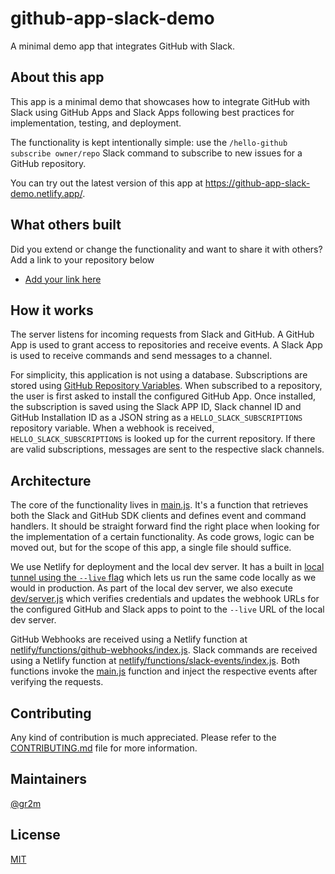 # github-app-slack-demo

A minimal demo app that integrates GitHub with Slack.

## About this app

This app is a minimal demo that showcases how to integrate GitHub with Slack using GitHub Apps and Slack Apps following best practices for implementation, testing, and deployment.

The functionality is kept intentionally simple: use the `/hello-github subscribe owner/repo` Slack command to subscribe to new issues for a GitHub repository.

You can try out the latest version of this app at https://github-app-slack-demo.netlify.app/.

## What others built

Did you extend or change the functionality and want to share it with others? Add a link to your repository below

- [Add your link here](#tbd)

## How it works

The server listens for incoming requests from Slack and GitHub. A GitHub App is used to grant access to repositories and receive events. A Slack App is used to receive commands and send messages to a channel.

For simplicity, this application is not using a database. Subscriptions are stored using [GitHub Repository Variables](https://docs.github.com/en/actions/learn-github-actions/variables). When subscribed to a repository, the user is first asked to install the configured GitHub App. Once installed, the subscription is saved using the Slack APP ID, Slack channel ID and GitHub Installation ID as a JSON string as a `HELLO_SLACK_SUBSCRIPTIONS` repository variable. When a webhook is received, `HELLO_SLACK_SUBSCRIPTIONS` is looked up for the current repository. If there are valid subscriptions, messages are sent to the respective slack channels.

## Architecture

The core of the functionality lives in [main.js](main.js). It's a function that retrieves both the Slack and GitHub SDK clients and defines event and command handlers. It should be straight forward find the right place when looking for the implementation of a certain functionality. As code grows, logic can be moved out, but for the scope of this app, a single file should suffice.

We use Netlify for deployment and the local dev server. It has a built in [local tunnel using the `--live` flag](https://docs.netlify.com/cli/local-development/#share-a-live-development-server) which lets us run the same code locally as we would in production. As part of the local dev server, we also execute [dev/server.js](dev/server.js) which verifies credentials and updates the webhook URLs for the configured GitHub and Slack apps to point to the `--live` URL of the local dev server.

GitHub Webhooks are received using a Netlify function at [netlify/functions/github-webhooks/index.js](netlify/functions/github-webhooks/index.js). Slack commands are received using a Netlify function at [netlify/functions/slack-events/index.js](netlify/functions/slack-events/index.js). Both functions invoke the [main.js](main.js) function and inject the respective events after verifying the requests.

## Contributing

Any kind of contribution is much appreciated. Please refer to the [CONTRIBUTING.md](CONTRIBUTING.md) file for more information.

## Maintainers

[@gr2m](https://github.com/gr2m)

## License

[MIT](LICENSE)
